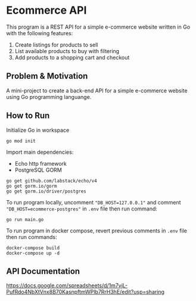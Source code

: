 # Ecommerce API

This program is a REST API for a simple e-commerce website written in Go with the following features:

1. Create listings for products to sell
2. List available products to buy with filtering
3. Add products to a shopping cart and checkout

## Problem & Motivation

A mini-project to create a back-end API for a simple e-commerce website using Go programming languange.

## How to Run

Initialize Go in workspace

```
go mod init
```

Import main dependencies:

- Echo http framework
- PostgreSQL GORM

```
go get github.com/labstack/echo/v4
go get gorm.io/gorm
go get gorm.io/driver/postgres
```

To run program locally, uncomment `"DB_HOST=127.0.0.1"` and comment `"DB_HOST=ecommerce-postgres"` in `.env` file then run command:

```
go run main.go
```

To run program in docker compose, revert previous comments in `.env` file then run commands:

```
docker-compose build
docker-compose up -d
```

## API Documentation

https://docs.google.com/spreadsheets/d/1m7vjL-PufRdo4NbXtVnx8B70KasnpftmWPlb7RrH3hE/edit?usp=sharing
